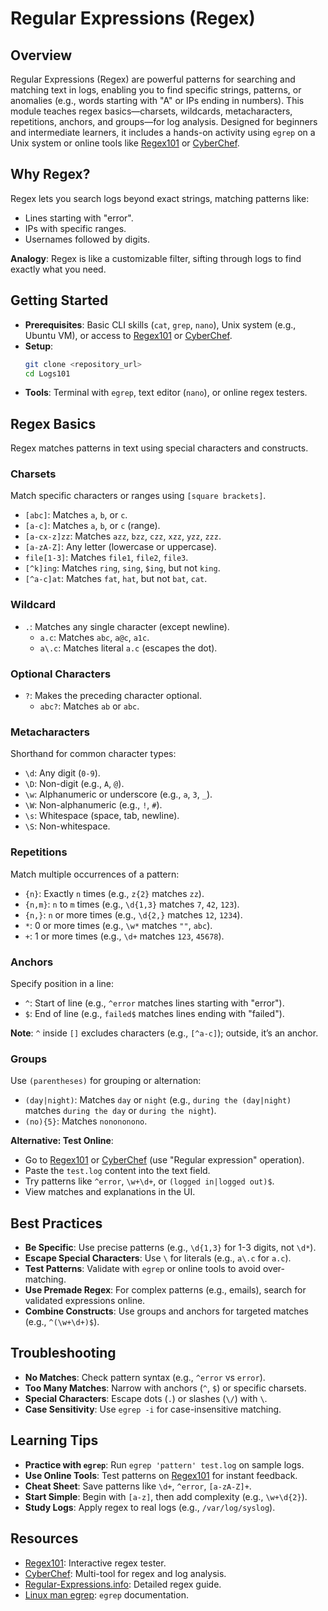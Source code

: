 # Regular Expressions (Regex)

## Overview
Regular Expressions (Regex) are powerful patterns for searching and matching text in logs, enabling you to find specific strings, patterns, or anomalies (e.g., words starting with "A" or IPs ending in numbers). This module teaches regex basics—charsets, wildcards, metacharacters, repetitions, anchors, and groups—for log analysis. Designed for beginners and intermediate learners, it includes a hands-on activity using `egrep` on a Unix system or online tools like [Regex101](https://regex101.com/) or [CyberChef](https://gchq.github.io/CyberChef/).

## Why Regex?
Regex lets you search logs beyond exact strings, matching patterns like:
- Lines starting with "error".
- IPs with specific ranges.
- Usernames followed by digits.

**Analogy**: Regex is like a customizable filter, sifting through logs to find exactly what you need.

## Getting Started
- **Prerequisites**: Basic CLI skills (`cat`, `grep`, `nano`), Unix system (e.g., Ubuntu VM), or access to [Regex101](https://regex101.com/) or [CyberChef](https://gchq.github.io/CyberChef/).
- **Setup**:
  ```bash
  git clone <repository_url>
  cd Logs101
  ```
- **Tools**: Terminal with `egrep`, text editor (`nano`), or online regex testers.

## Regex Basics
Regex matches patterns in text using special characters and constructs.

### Charsets
Match specific characters or ranges using `[square brackets]`.
- `[abc]`: Matches `a`, `b`, or `c`.
- `[a-c]`: Matches `a`, `b`, or `c` (range).
- `[a-cx-z]zz`: Matches `azz`, `bzz`, `czz`, `xzz`, `yzz`, `zzz`.
- `[a-zA-Z]`: Any letter (lowercase or uppercase).
- `file[1-3]`: Matches `file1`, `file2`, `file3`.
- `[^k]ing`: Matches `ring`, `sing`, `$ing`, but not `king`.
- `[^a-c]at`: Matches `fat`, `hat`, but not `bat`, `cat`.

### Wildcard
- `.`: Matches any single character (except newline).
  - `a.c`: Matches `abc`, `a@c`, `a1c`.
  - `a\.c`: Matches literal `a.c` (escapes the dot).

### Optional Characters
- `?`: Makes the preceding character optional.
  - `abc?`: Matches `ab` or `abc`.

### Metacharacters
Shorthand for common character types:
- `\d`: Any digit (`0-9`).
- `\D`: Non-digit (e.g., `A`, `@`).
- `\w`: Alphanumeric or underscore (e.g., `a`, `3`, `_`).
- `\W`: Non-alphanumeric (e.g., `!`, `#`).
- `\s`: Whitespace (space, tab, newline).
- `\S`: Non-whitespace.

### Repetitions
Match multiple occurrences of a pattern:
- `{n}`: Exactly `n` times (e.g., `z{2}` matches `zz`).
- `{n,m}`: `n` to `m` times (e.g., `\d{1,3}` matches `7`, `42`, `123`).
- `{n,}`: `n` or more times (e.g., `\d{2,}` matches `12`, `1234`).
- `*`: 0 or more times (e.g., `\w*` matches `""`, `abc`).
- `+`: 1 or more times (e.g., `\d+` matches `123`, `45678`).

### Anchors
Specify position in a line:
- `^`: Start of line (e.g., `^error` matches lines starting with "error").
- `$`: End of line (e.g., `failed$` matches lines ending with "failed").

**Note**: `^` inside `[]` excludes characters (e.g., `[^a-c]`); outside, it’s an anchor.

### Groups
Use `(parentheses)` for grouping or alternation:
- `(day|night)`: Matches `day` or `night` (e.g., `during the (day|night)` matches `during the day` or `during the night`).
- `(no){5}`: Matches `nonononono`.



**Alternative: Test Online**:
   - Go to [Regex101](https://regex101.com/) or [CyberChef](https://gchq.github.io/CyberChef/) (use "Regular expression" operation).
   - Paste the `test.log` content into the text field.
   - Try patterns like `^error`, `\w+\d+`, or `(logged in|logged out)$`.
   - View matches and explanations in the UI.

## Best Practices
- **Be Specific**: Use precise patterns (e.g., `\d{1,3}` for 1-3 digits, not `\d*`).
- **Escape Special Characters**: Use `\` for literals (e.g., `a\.c` for `a.c`).
- **Test Patterns**: Validate with `egrep` or online tools to avoid over-matching.
- **Use Premade Regex**: For complex patterns (e.g., emails), search for validated expressions online.
- **Combine Constructs**: Use groups and anchors for targeted matches (e.g., `^(\w+\d+)$`).

## Troubleshooting
- **No Matches**: Check pattern syntax (e.g., `^error` vs `error`).
- **Too Many Matches**: Narrow with anchors (`^`, `$`) or specific charsets.
- **Special Characters**: Escape dots (`.`) or slashes (`\/`) with `\`.
- **Case Sensitivity**: Use `egrep -i` for case-insensitive matching.

## Learning Tips
- **Practice with `egrep`**: Run `egrep 'pattern' test.log` on sample logs.
- **Use Online Tools**: Test patterns on [Regex101](https://regex101.com/) for instant feedback.
- **Cheat Sheet**: Save patterns like `\d+`, `^error`, `[a-zA-Z]+`.
- **Start Simple**: Begin with `[a-z]`, then add complexity (e.g., `\w+\d{2}`).
- **Study Logs**: Apply regex to real logs (e.g., `/var/log/syslog`).

## Resources
- [Regex101](https://regex101.com/): Interactive regex tester.
- [CyberChef](https://gchq.github.io/CyberChef/): Multi-tool for regex and log analysis.
- [Regular-Expressions.info](https://www.regular-expressions.info/): Detailed regex guide.
- [Linux man egrep](https://man7.org/linux/man-pages/man1/grep.1.html): `egrep` documentation.

